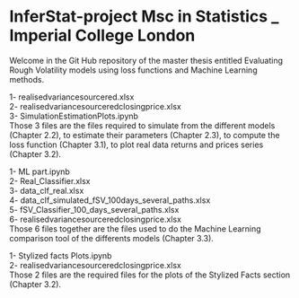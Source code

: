 # InferStat-project Msc in Statistics _ Imperial College London 

<p>Welcome in the Git Hub repository of the master thesis entitled Evaluating Rough Volatility models using loss functions and Machine Learning methods.</p>


<p>
1- realisedvariancesourcered.xlsx<br>
2- realisedvariancesourceredclosingprice.xlsx<br>
3- SimulationEstimationPlots.ipynb<br>
Those 3 files are the files required to simulate from the different models (Chapter 2.2), to estimate their parameters (Chapter 2.3), to compute the loss function (Chapter 3.1), to plot real data returns and prices series (Chapter 3.2). </p>

<p>
1- ML part.ipynb<br>
2- Real_Classifier.xlsx<br>
3- data_clf_real.xlsx<br>
4- data_clf_simulated_fSV_100days_several_paths.xlsx<br>
5- fSV_Classifier_100_days_several_paths.xlsx<br>
6- realisedvariancesourceredclosingprice.xlsx<br>
Those 6 files together are the files used to do the Machine Learning comparison tool of the differents models (Chapter 3.3). </p>

<p>
1- Stylized facts Plots.ipynb<br>
2- realisedvariancesourceredclosingprice.xlsx<br>
Those 2 files are the required files for the plots of the Stylized Facts section (Chapter 3.2). </p>


